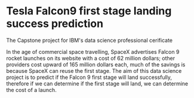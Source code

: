 # Tesla Falcon9 first stage landing success prediction
The Capstone project for IBM's data science professional cerificate

In the age of commercial space travelling, SpaceX advertises Falcon 9 rocket launches on its website with a cost of 62 million dollars; other providers cost upward of 165 million dollars each, much of the savings is because SpaceX can reuse the first stage.
The aim of this data science project is to predict if the Falcon 9 first stage will land successfully, therefore if we can determine if the first stage will land, we can determine the cost of a launch.
